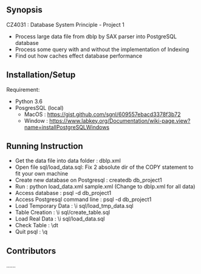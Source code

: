 ## Synopsis
CZ4031 : Database System Principle - Project 1
- Process large data file from dblp by SAX parser into PostgreSQL database
- Process some query with and without the implementation of Indexing
- Find out how caches effect database performance

## Installation/Setup
Requirement:
- Python 3.6
- PosgresSQL (local)
	+ MacOS : https://gist.github.com/sgnl/609557ebacd3378f3b72
	+ Window : https://www.labkey.org/Documentation/wiki-page.view?name=installPostgreSQLWindows

## Running Instruction
- Get the data file into data folder : dblp.xml
- Open file sql/load_data.sql: Fix 2 absolute dir of the COPY statement to fit your own machine
- Create new database on Postgresql : createdb db_project1
- Run : python load_data.xml sample.xml (Change to dblp.xml for all data)
- Access database : psql -d db_project1
- Access Postgresql command line : psql -d db_project1
- Load Temporary Data : \i sql/load_tmp_data.sql
- Table Creation : \i sql/create_table.sql
- Load Real Data : \i sql/load_data.sql
- Check Table : \dt 
- Quit psql : \q

## Contributors
......
